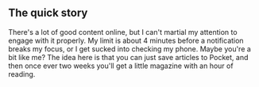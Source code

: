## The quick story

There's a lot of good content online, but I can't martial my attention
to engage with it properly. My limit is about 4 minutes before a
notification breaks my focus, or I get sucked into checking my phone.
Maybe you're a bit like me? The idea here is that you can just save
articles to Pocket, and then once ever two weeks you'll get a little
magazine with an hour of reading.
